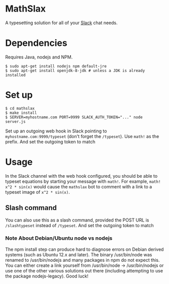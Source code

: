 # MathSlax

A typesetting solution for all of your [Slack](https://slack.com/) chat needs.

# Dependencies
Requires Java, nodejs and NPM.

```shell
$ sudo apt-get install nodejs npm default-jre
$ sudo apt-get install openjdk-8-jdk # unless a JDK is already installed
```

# Set up

```shell
$ cd mathslax
$ make install
$ SERVER=myhostname.com PORT=9999 SLACK_AUTH_TOKEN="..." node server.js
```

Set up an outgoing web hook in Slack pointing to `myhostname.com:9999/typeset`
(don't forget the `/typeset`). Use `math!` as the prefix.  And set the outgoing token to match

# Usage

In the Slack channel with the web hook configured, you should be able to
typeset equations by starting your message with `math!`. For example, `math!
x^2 * sin(x)` would cause the `mathslax` bot to comment with a link to a
typeset image of `x^2 * sin(x)`.

## Slash command

You can also use this as a slash command, provided the POST URL is `/slashtypeset` instead of `/typeset`.
And set the outgoing token to match

### Note About Debian/Ubuntu node vs nodejs

The npm install step can produce hard to diagnose errors on Debian derived systems
(such as Ubuntu 12.x and later). The binary /usr/bin/node was renamed to /usr/bin/nodejs
and many packages in npm do not expect this. You can either create a link yourself from 
/usr/bin/node -> /usr/bin/nodejs or use one of the other various solutions out
there (including attempting to use the package nodejs-legacy).  Good luck!

